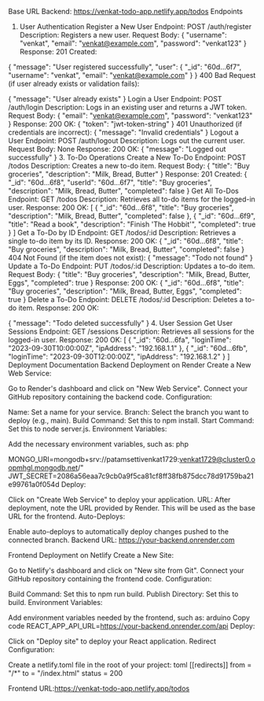 Base URL
Backend: https://venkat-todo-app.netlify.app/todos
Endpoints
1. User Authentication
Register a New User
Endpoint: POST /auth/register
Description: Registers a new user.
Request Body:
{
  "username": "venkat",
  "email": "venkat@example.com",
  "password": "venkat123"
}
Response:
201 Created:

{
  "message": "User registered successfully",
  "user": {
    "_id": "60d...6f7",
    "username": "venkat",
    "email": "venkat@example.com"
  }
}
400 Bad Request (if user already exists or validation fails):

{
  "message": "User already exists"
}
Login a User
Endpoint: POST /auth/login
Description: Logs in an existing user and returns a JWT token.
Request Body:
{
  "email": "venkat@example.com",
  "password": "venkat123"
}
Response:
200 OK:
{
  "token": "jwt-token-string"
}
401 Unauthorized (if credentials are incorrect):
{
  "message": "Invalid credentials"
}
Logout a User
Endpoint: POST /auth/logout
Description: Logs out the current user.
Request Body: None
Response:
200 OK:
{
  "message": "Logged out successfully"
}
3. To-Do Operations
Create a New To-Do
Endpoint: POST /todos
Description: Creates a new to-do item.
Request Body:
{
  "title": "Buy groceries",
  "description": "Milk, Bread, Butter"
}
Response:
201 Created:
{
  "_id": "60d...6f8",
  "userId": "60d...6f7",
  "title": "Buy groceries",
  "description": "Milk, Bread, Butter",
  "completed": false
}
Get All To-Dos
Endpoint: GET /todos
Description: Retrieves all to-do items for the logged-in user.
Response:
200 OK:
[
  {
    "_id": "60d...6f8",
    "title": "Buy groceries",
    "description": "Milk, Bread, Butter",
    "completed": false
  },
  {
    "_id": "60d...6f9",
    "title": "Read a book",
    "description": "Finish 'The Hobbit'",
    "completed": true
  }
]
Get a To-Do by ID
Endpoint: GET /todos/:id
Description: Retrieves a single to-do item by its ID.
Response:
200 OK:
{
  "_id": "60d...6f8",
  "title": "Buy groceries",
  "description": "Milk, Bread, Butter",
  "completed": false
}
404 Not Found (if the item does not exist):
{
  "message": "Todo not found"
}
Update a To-Do
Endpoint: PUT /todos/:id
Description: Updates a to-do item.
Request Body:
{
  "title": "Buy groceries",
  "description": "Milk, Bread, Butter, Eggs",
  "completed": true
}
Response:
200 OK:
{
  "_id": "60d...6f8",
  "title": "Buy groceries",
  "description": "Milk, Bread, Butter, Eggs",
  "completed": true
}
Delete a To-Do
Endpoint: DELETE /todos/:id
Description: Deletes a to-do item.
Response:
200 OK:

{
  "message": "Todo deleted successfully"
}
4. User Session
Get User Sessions
Endpoint: GET /sessions
Description: Retrieves all sessions for the logged-in user.
Response:
200 OK:
[
  {
    "_id": "60d...6fa",
    "loginTime": "2023-09-30T10:00:00Z",
    "ipAddress": "192.168.1.1"
  },
  {
    "_id": "60d...6fb",
    "loginTime": "2023-09-30T12:00:00Z",
    "ipAddress": "192.168.1.2"
  }
]
Deployment Documentation
Backend Deployment on Render
Create a New Web Service:

Go to Render's dashboard and click on "New Web Service".
Connect your GitHub repository containing the backend code.
Configuration:

Name: Set a name for your service.
Branch: Select the branch you want to deploy (e.g., main).
Build Command: Set this to npm install.
Start Command: Set this to node server.js.
Environment Variables:

Add the necessary environment variables, such as:
php

MONGO_URI=mongodb+srv://patamsettivenkat1729:venkat1729@cluster0.oopmhgl.mongodb.net/"
JWT_SECRET=2086a56eaa7c9cb0a9f5ca81cf8ff38fb875dcc78d91759ba21e99761a0f054d
Deploy:

Click on "Create Web Service" to deploy your application.
URL: After deployment, note the URL provided by Render. This will be used as the base URL for the frontend.
Auto-Deploys:

Enable auto-deploys to automatically deploy changes pushed to the connected branch.
Backend URL: https://your-backend.onrender.com

Frontend Deployment on Netlify
Create a New Site:

Go to Netlify's dashboard and click on "New site from Git".
Connect your GitHub repository containing the frontend code.
Configuration:

Build Command: Set this to npm run build.
Publish Directory: Set this to build.
Environment Variables:

Add environment variables needed by the frontend, such as:
arduino
Copy code
REACT_APP_API_URL=https://your-backend.onrender.com/api
Deploy:

Click on "Deploy site" to deploy your React application.
Redirect Configuration:

Create a netlify.toml file in the root of your project:
toml
[[redirects]]
  from = "/*"
  to = "/index.html"
  status = 200



Frontend URL:https://venkat-todo-app.netlify.app/todos









